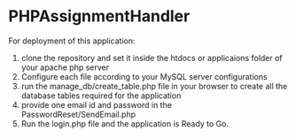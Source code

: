 # PHPAssignmentHandler
For deployment of this application:
1. clone the repository and set it inside the htdocs or applicaions  folder of your apache php server 
2. Configure each file according to your MySQL server configurations 
3. run the manage_db/create_table.php file in your browser to create all the database tables required for the application
4. provide one email id and password in the PasswordReset/SendEmail.php 
5. Run the login.php file and the application is Ready to Go.
